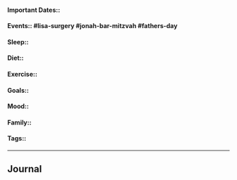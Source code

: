 #### Important Dates::
#### Events:: #lisa-surgery #jonah-bar-mitzvah #fathers-day
#### Sleep::
#### Diet::
#### Exercise::
#### Goals::
#### Mood::
#### Family::
#### Tags::
---
## Journal
